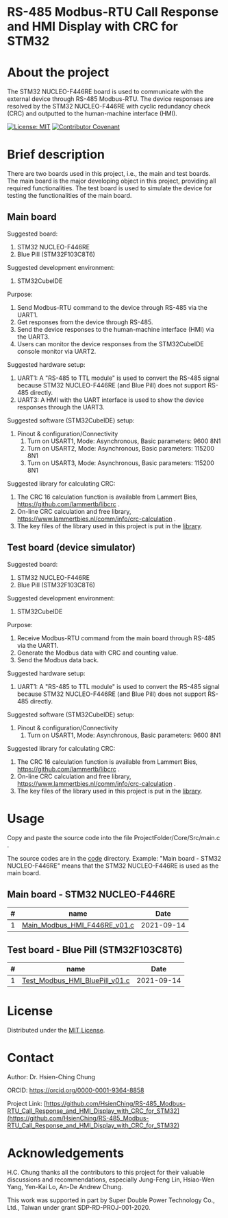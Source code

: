 <!--
*** Thanks for checking out the Best-README-Template. If you have a suggestion
*** that would make this better, please fork the repo and create a pull request
*** or simply open an issue with the tag "enhancement".
*** Thanks again! Now go create something AMAZING! :D
Ref: https://github.com/othneildrew/Best-README-Template/edit/master/README.md
-->



<!-- PROJECT SHIELDS -->
<!--
*** I'm using markdown "reference style" links for readability.
*** Reference links are enclosed in brackets [ ] instead of parentheses ( ).
*** See the bottom of this document for the declaration of the reference variables
*** for contributors-url, forks-url, etc. This is an optional, concise syntax you may use.
*** https://www.markdownguide.org/basic-syntax/#reference-style-links
-->
<!-- 
[![Contributors][contributors-shield]][contributors-url]
[![Forks][forks-shield]][forks-url]
[![Stargazers][stars-shield]][stars-url]
[![Issues][issues-shield]][issues-url]
[![MIT License][license-shield]][license-url]
[![LinkedIn][linkedin-shield]][linkedin-url]
-->


<!-- PROJECT LOGO -->
<!--
<br />
<p align="center">
  <a href="https://github.com/othneildrew/Best-README-Template">
    <img src="images/logo.png" alt="Logo" width="80" height="80">
  </a>

  <h3 align="center">Best-README-Template</h3>

  <p align="center">
    An awesome README template to jumpstart your projects!
    <br />
    <a href="https://github.com/othneildrew/Best-README-Template"><strong>Explore the docs »</strong></a>
    <br />
    <br />
    <a href="https://github.com/othneildrew/Best-README-Template">View Demo</a>
    ·
    <a href="https://github.com/othneildrew/Best-README-Template/issues">Report Bug</a>
    ·
    <a href="https://github.com/othneildrew/Best-README-Template/issues">Request Feature</a>
  </p>
</p>
-->


<!-- TABLE OF CONTENTS -->
<!--
<details open="open">
  <summary>Table of Contents</summary>
  <ol>
    <li>
      <a href="#about-the-project">About The Project</a>
      <ul>
        <li><a href="#built-with">Built With</a></li>
      </ul>
    </li>
    <li>
      <a href="#getting-started">Getting Started</a>
      <ul>
        <li><a href="#prerequisites">Prerequisites</a></li>
        <li><a href="#installation">Installation</a></li>
      </ul>
    </li>
    <li><a href="#usage">Usage</a></li>
    <li><a href="#roadmap">Roadmap</a></li>
    <li><a href="#contributing">Contributing</a></li>
    <li><a href="#license">License</a></li>
    <li><a href="#contact">Contact</a></li>
    <li><a href="#acknowledgements">Acknowledgements</a></li>
  </ol>
</details>
-->



<!-- ABOUT THE PROJECT -->
# RS-485 Modbus-RTU Call Response and HMI Display with CRC for STM32

# About the project

The STM32 NUCLEO-F446RE board is used to communicate with the external device through RS-485 Modbus-RTU. 
The device responses are resolved by the STM32 NUCLEO-F446RE with cyclic redundancy check (CRC) and outputted to the human-machine interface (HMI).


[![License: MIT](https://img.shields.io/badge/License-MIT-yellow.svg)](LICENSE)
[![Contributor Covenant](https://img.shields.io/badge/Contributor%20Covenant-2.0-4baaaa.svg)](code_of_conduct.md)


# Brief description

There are two boards used in this project, i.e., the main and test boards. 
The main board is the major developing object in this project, providing all required functionalities.
The test board is used to simulate the device for testing the functionalities of the main board.

## Main board

Suggested board: 
1. STM32 NUCLEO-F446RE
1. Blue Pill (STM32F103C8T6)

Suggested development environment:
1. STM32CubeIDE

Purpose: 
1. Send Modbus-RTU command to the device through RS-485 via the UART1.
1. Get responses from the device through RS-485.
1. Send the device responses to the human-machine interface (HMI) via the UART3.
1. Users can monitor the device responses from the STM32CubeIDE console monitor via UART2.

Suggested hardware setup: 
1. UART1: A "RS-485 to TTL module" is used to convert the RS-485 signal because STM32 NUCLEO-F446RE (and Blue Pill) does not support RS-485 directly.
1. UART3: A HMI with the UART interface is used to show the device responses through the UART3.
    
Suggested software (STM32CubeIDE) setup:
1. Pinout & configuration/Connectivity
   1. Turn on USART1, Mode: Asynchronous, Basic parameters:   9600 8N1
   1. Turn on USART2, Mode: Asynchronous, Basic parameters: 115200 8N1
   1. Turn on USART3, Mode: Asynchronous, Basic parameters: 115200 8N1

Suggested library for calculating CRC:
1. The CRC 16 calculation function is available from Lammert Bies, https://github.com/lammertb/libcrc . 
1. On-line CRC calculation and free library, https://www.lammertbies.nl/comm/info/crc-calculation .
1. The key files of the library used in this project is put in the [library](library).

## Test board (device simulator)

Suggested board: 
1. STM32 NUCLEO-F446RE
1. Blue Pill (STM32F103C8T6)

Suggested development environment:
1. STM32CubeIDE

Purpose: 
1. Receive Modbus-RTU command from the main board through RS-485 via the UART1.
1. Generate the Modbus data with CRC and counting value.
1. Send the Modbus data back.

Suggested hardware setup: 
1. UART1: A "RS-485 to TTL module" is used to convert the RS-485 signal because STM32 NUCLEO-F446RE (and Blue Pill) does not support RS-485 directly.
    
Suggested software (STM32CubeIDE) setup:
1. Pinout & configuration/Connectivity
   1. Turn on USART1, Mode: Asynchronous, Basic parameters:   9600 8N1

Suggested library for calculating CRC:
1. The CRC 16 calculation function is available from Lammert Bies, https://github.com/lammertb/libcrc . 
1. On-line CRC calculation and free library, https://www.lammertbies.nl/comm/info/crc-calculation .
1. The key files of the library used in this project is put in the [library](library).





<!-- GETTING STARTED -->
<!--
# Getting Started

This is an example of how you may give instructions on setting up your project locally.
To get a local copy up and running follow these simple example steps.
-->


<!-- USAGE EXAMPLES -->
# Usage
Copy and paste the source code into the file ProjectFolder/Core/Src/main.c .

The source codes are in the [code](code) directory. 
Example: "Main board - STM32 NUCLEO-F446RE" means that the STM32 NUCLEO-F446RE is used as the main board.

## Main board - STM32 NUCLEO-F446RE

| #    | name                                                                                               | Date       |
| ---- | -------------------------------------------------------------------------------------------------- | ---------- |
|    1 | [Main_Modbus_HMI_F446RE_v01.c](code/Main_board-STM32_NUCLEO-F446RE/Main_Modbus_HMI_F446RE_v01.c)   | 2021-09-14 |



## Test board - Blue Pill (STM32F103C8T6)

| #    | name                                                                                               | Date       |
| ---- | -------------------------------------------------------------------------------------------------- | ---------- |
|    1 | [Test_Modbus_HMI_BluePill_v01.c](code/Test_board-Blue_Pill/Test_Modbus_HMI_BluePill_v01.c)         | 2021-09-14 |





<!-- LICENSE -->
# License

Distributed under the [MIT License](LICENSE).



<!-- CONTACT -->
# Contact

Author: Dr. Hsien-Ching Chung

ORCID: https://orcid.org/0000-0001-9364-8858

Project Link: [https://github.com/HsienChing/RS-485_Modbus-RTU_Call_Response_and_HMI_Display_with_CRC_for_STM32](https://github.com/HsienChing/RS-485_Modbus-RTU_Call_Response_and_HMI_Display_with_CRC_for_STM32)



<!-- ACKNOWLEDGEMENTS -->
# Acknowledgements
<!--
* [GitHub Emoji Cheat Sheet](https://www.webpagefx.com/tools/emoji-cheat-sheet)
* [Img Shields](https://shields.io)
* [Choose an Open Source License](https://choosealicense.com)
* [GitHub Pages](https://pages.github.com)
* [Animate.css](https://daneden.github.io/animate.css)
* [Loaders.css](https://connoratherton.com/loaders)
* [Slick Carousel](https://kenwheeler.github.io/slick)
* [Smooth Scroll](https://github.com/cferdinandi/smooth-scroll)
* [Sticky Kit](http://leafo.net/sticky-kit)
* [JVectorMap](http://jvectormap.com)
* [Font Awesome](https://fontawesome.com)
-->
H.C. Chung thanks all the contributors to this project for their valuable discussions and recommendations, especially Jung-Feng Lin, Hsiao-Wen Yang, Yen-Kai Lo, An-De Andrew Chung.

This work was supported in part by Super Double Power Technology Co., Ltd., Taiwan under grant SDP-RD-PROJ-001-2020.



<!-- MARKDOWN LINKS & IMAGES -->
<!-- https://www.markdownguide.org/basic-syntax/#reference-style-links -->
<!--
[contributors-shield]: https://img.shields.io/github/contributors/othneildrew/Best-README-Template.svg?style=for-the-badge
[contributors-url]: https://github.com/othneildrew/Best-README-Template/graphs/contributors
[forks-shield]: https://img.shields.io/github/forks/othneildrew/Best-README-Template.svg?style=for-the-badge
[forks-url]: https://github.com/othneildrew/Best-README-Template/network/members
[stars-shield]: https://img.shields.io/github/stars/othneildrew/Best-README-Template.svg?style=for-the-badge
[stars-url]: https://github.com/othneildrew/Best-README-Template/stargazers
[issues-shield]: https://img.shields.io/github/issues/othneildrew/Best-README-Template.svg?style=for-the-badge
[issues-url]: https://github.com/othneildrew/Best-README-Template/issues
[license-shield]: https://img.shields.io/github/license/othneildrew/Best-README-Template.svg?style=for-the-badge
[license-url]: https://github.com/othneildrew/Best-README-Template/blob/master/LICENSE.txt
[linkedin-shield]: https://img.shields.io/badge/-LinkedIn-black.svg?style=for-the-badge&logo=linkedin&colorB=555
[linkedin-url]: https://linkedin.com/in/othneildrew
[product-screenshot]: images/screenshot.png
-->
